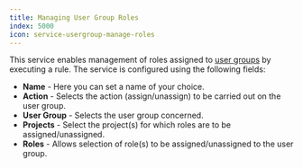 ```yaml
---
title: Managing User Group Roles
index: 5000
icon: service-usergroup-manage-roles
---
```


This service enables management of roles assigned to [user groups](/ee/admin/user-group) by executing a rule. The service
is configured using the following fields:

- **Name** - Here you can set a name of your choice.
- **Action** - Selects the action (assign/unassign) to be carried out on the user group.
- **User Group** - Selects the user group concerned.
- **Projects** - Select the project(s) for which roles are to be assigned/unassigned.
- **Roles** - Allows selection of role(s) to be assigned/unassigned to the user group.
